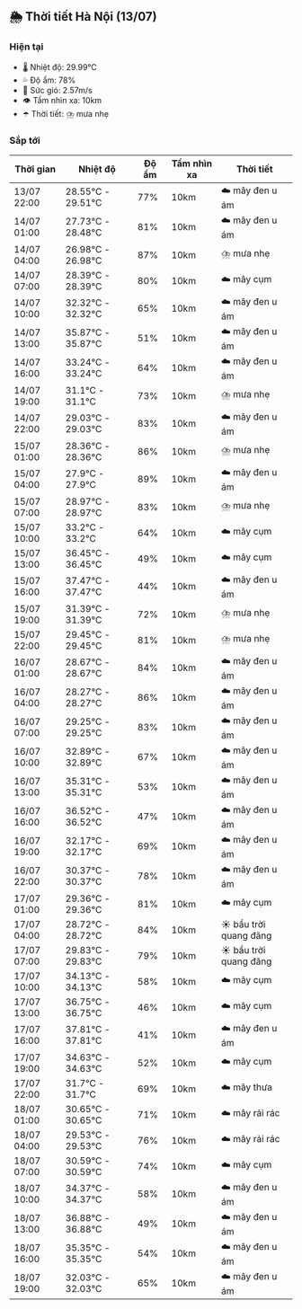 ## 🌦️ Thời tiết Hà Nội (13/07)

### Hiện tại

- 🌡️ Nhiệt độ: 29.99℃
- 💦 Độ ẩm: 78%
- 💨 Sức gió: 2.57m/s
- 👁️ Tầm nhìn xa: 10km
- ☂️ Thời tiết: ⛈️ mưa nhẹ

### Sắp tới

| Thời gian | Nhiệt độ | Độ ẩm | Tầm nhìn xa | Thời tiết |
| --- | --- | --- | --- | --- |
| 13/07 22:00 | 28.55℃ - 29.51℃ | 77% | 10km | ☁️ mây đen u ám |
| 14/07 01:00 | 27.73℃ - 28.48℃ | 81% | 10km | ☁️ mây đen u ám |
| 14/07 04:00 | 26.98℃ - 26.98℃ | 87% | 10km | ⛈️ mưa nhẹ |
| 14/07 07:00 | 28.39℃ - 28.39℃ | 80% | 10km | ☁️ mây cụm |
| 14/07 10:00 | 32.32℃ - 32.32℃ | 65% | 10km | ☁️ mây đen u ám |
| 14/07 13:00 | 35.87℃ - 35.87℃ | 51% | 10km | ☁️ mây đen u ám |
| 14/07 16:00 | 33.24℃ - 33.24℃ | 64% | 10km | ☁️ mây đen u ám |
| 14/07 19:00 | 31.1℃ - 31.1℃ | 73% | 10km | ⛈️ mưa nhẹ |
| 14/07 22:00 | 29.03℃ - 29.03℃ | 83% | 10km | ☁️ mây đen u ám |
| 15/07 01:00 | 28.36℃ - 28.36℃ | 86% | 10km | ⛈️ mưa nhẹ |
| 15/07 04:00 | 27.9℃ - 27.9℃ | 89% | 10km | ☁️ mây đen u ám |
| 15/07 07:00 | 28.97℃ - 28.97℃ | 83% | 10km | ⛈️ mưa nhẹ |
| 15/07 10:00 | 33.2℃ - 33.2℃ | 64% | 10km | ☁️ mây cụm |
| 15/07 13:00 | 36.45℃ - 36.45℃ | 49% | 10km | ☁️ mây cụm |
| 15/07 16:00 | 37.47℃ - 37.47℃ | 44% | 10km | ☁️ mây đen u ám |
| 15/07 19:00 | 31.39℃ - 31.39℃ | 72% | 10km | ⛈️ mưa nhẹ |
| 15/07 22:00 | 29.45℃ - 29.45℃ | 81% | 10km | ⛈️ mưa nhẹ |
| 16/07 01:00 | 28.67℃ - 28.67℃ | 84% | 10km | ☁️ mây đen u ám |
| 16/07 04:00 | 28.27℃ - 28.27℃ | 86% | 10km | ☁️ mây đen u ám |
| 16/07 07:00 | 29.25℃ - 29.25℃ | 83% | 10km | ☁️ mây đen u ám |
| 16/07 10:00 | 32.89℃ - 32.89℃ | 67% | 10km | ☁️ mây đen u ám |
| 16/07 13:00 | 35.31℃ - 35.31℃ | 53% | 10km | ☁️ mây đen u ám |
| 16/07 16:00 | 36.52℃ - 36.52℃ | 47% | 10km | ☁️ mây đen u ám |
| 16/07 19:00 | 32.17℃ - 32.17℃ | 69% | 10km | ☁️ mây đen u ám |
| 16/07 22:00 | 30.37℃ - 30.37℃ | 78% | 10km | ☁️ mây đen u ám |
| 17/07 01:00 | 29.36℃ - 29.36℃ | 81% | 10km | ☁️ mây cụm |
| 17/07 04:00 | 28.72℃ - 28.72℃ | 84% | 10km | ☀️ bầu trời quang đãng |
| 17/07 07:00 | 29.83℃ - 29.83℃ | 79% | 10km | ☀️ bầu trời quang đãng |
| 17/07 10:00 | 34.13℃ - 34.13℃ | 58% | 10km | ☁️ mây cụm |
| 17/07 13:00 | 36.75℃ - 36.75℃ | 46% | 10km | ☁️ mây cụm |
| 17/07 16:00 | 37.81℃ - 37.81℃ | 41% | 10km | ☁️ mây đen u ám |
| 17/07 19:00 | 34.63℃ - 34.63℃ | 52% | 10km | ☁️ mây cụm |
| 17/07 22:00 | 31.7℃ - 31.7℃ | 69% | 10km | ☁️ mây thưa |
| 18/07 01:00 | 30.65℃ - 30.65℃ | 71% | 10km | ☁️ mây rải rác |
| 18/07 04:00 | 29.53℃ - 29.53℃ | 76% | 10km | ☁️ mây rải rác |
| 18/07 07:00 | 30.59℃ - 30.59℃ | 74% | 10km | ☁️ mây cụm |
| 18/07 10:00 | 34.37℃ - 34.37℃ | 58% | 10km | ☁️ mây đen u ám |
| 18/07 13:00 | 36.88℃ - 36.88℃ | 49% | 10km | ☁️ mây đen u ám |
| 18/07 16:00 | 35.35℃ - 35.35℃ | 54% | 10km | ☁️ mây đen u ám |
| 18/07 19:00 | 32.03℃ - 32.03℃ | 65% | 10km | ☁️ mây đen u ám |
